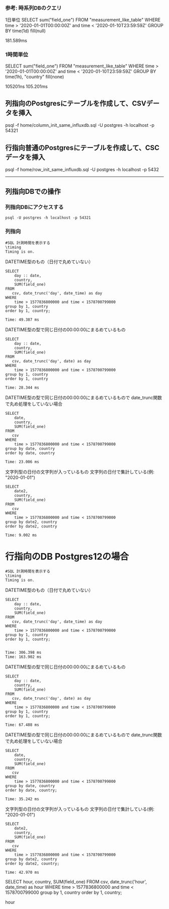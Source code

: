### 参考: 時系列DBのクエリ
1日単位
SELECT sum("field_one") FROM "measurement_like_table" WHERE time > '2020-01-01T00:00:00Z' and time < '2020-01-10T23:59:59Z' GROUP BY time(1d) fill(null)

181.589ms

### 1時間単位
SELECT sum(\"field_one\") FROM \"measurement_like_table\" WHERE time > '2020-01-01T00:00:00Z' and time < '2020-01-10T23:59:59Z' GROUP BY time(1h), \"country\" fill(none)

105201ns
105.201ms

## 列指向のPostgresにテーブルを作成して、CSVデータを挿入

psql -f home/column_init_same_influxdb.sql -U postgres -h localhost -p 54321


## 行指向普通のPostgresにテーブルを作成して、CSCデータを挿入

psql -f home/row_init_same_influxdb.sql -U postgres -h localhost -p 5432


-----
## 列指向DBでの操作

### 列指向DBにアクセスする

```
psql -U postgres -h localhost -p 54321
```


### 列指向
```
#SQL 計測時間を表示する
\timing
Timing is on.
```

DATETIME型のもの（日付で丸めていない）
```
SELECT
    day :: date,
    country,
    SUM(field_one)
FROM
   csv, date_trunc('day', date_time) as day
WHERE
    time > 1577836800000 and time < 1578700799000
group by 1, country
order by 1, country;

Time: 49.387 ms
```


DATETIME型の型で同じ日付の00:00:00にまるめているもの
```
SELECT
    day :: date,
    country,
    SUM(field_one)
FROM
   csv, date_trunc('day', date) as day
WHERE
    time > 1577836800000 and time < 1578700799000
group by 1, country
order by 1, country

Time: 28.344 ms
```


DATETIME型の型で同じ日付の00:00:00にまるめているもので
date_trunc関数で丸め処理をしていない場合
```
SELECT
    date,
    country,
    SUM(field_one)
FROM
   csv
WHERE
    time > 1577836800000 and time < 1578700799000
group by date, country
order by date, country

Time: 23.006 ms
```



文字列型の日付の文字列が入っているもの
文字列の日付で集計している(例: "2020-01-01")

```
SELECT
    date2,
    country,
    SUM(field_one)
FROM
   csv
WHERE
    time > 1577836800000 and time < 1578700799000
group by date2, country
order by date2, country

Time: 9.002 ms
```

# 行指向のDB Postgres12の場合
```
#SQL 計測時間を表示する
\timing
Timing is on.
```

DATETIME型のもの（日付で丸めていない）
```
SELECT
    day :: date,
    country,
    SUM(field_one)
FROM
   csv, date_trunc('day', date_time) as day
WHERE
    time > 1577836800000 and time < 1578700799000
group by 1, country
order by 1, country;


Time: 306.398 ms
Time: 163.902 ms
```


DATETIME型の型で同じ日付の00:00:00にまるめているもの
```
SELECT
    day :: date,
    country,
    SUM(field_one)
FROM
   csv, date_trunc('day', date) as day
WHERE
    time > 1577836800000 and time < 1578700799000
group by 1, country
order by 1, country;

Time: 67.488 ms
```


DATETIME型の型で同じ日付の00:00:00にまるめているもので
date_trunc関数で丸め処理をしていない場合

```
SELECT
    date,
    country,
    SUM(field_one)
FROM
   csv
WHERE
    time > 1577836800000 and time < 1578700799000
group by date, country
order by date, country;

Time: 35.242 ms
```

文字列型の日付の文字列が入っているもの
文字列の日付で集計している(例: "2020-01-01")

```
SELECT
    date2,
    country,
    SUM(field_one)
FROM
   csv
WHERE
    time > 1577836800000 and time < 1578700799000
group by date2, country
order by date2, country;

Time: 42.970 ms
```


SELECT
    hour,
    country,
    SUM(field_one)
FROM
   csv, date_trunc('hour', date_time) as hour
WHERE
    time > 1577836800000 and time < 1578700799000
group by 1, country
order by 1, country;


hour